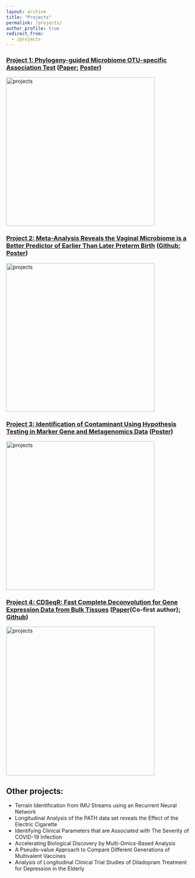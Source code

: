 ```yaml
---
layout: archive
title: "Projects"
permalink: /projects/
author_profile: true
redirect_from:
  - /projects
---
```


### [Project 1: Phylogeny-guided Microbiome OTU-specific Association Test](http://hczdavid.github.io/projects/project1) ([Paper](https://microbiomejournal.biomedcentral.com/articles/10.1186/s40168-022-01266-3); [Poster](http://hczdavid.github.io/files/JSM_post.pdf))

<img src="http://hczdavid.github.io/images/project1.png" alt="projects" width="400"/>

### [Project 2: Meta-Analysis Reveals the Vaginal Microbiome is a Better Predictor of Earlier Than Later Preterm Birth](http://hczdavid.github.io/projects/project2) ([Github](https://github.com/hczdavid/metaManuscript); [Poster](http://hczdavid.github.io/files/symposium.pdf))

<img src="http://hczdavid.github.io/images/sum_plot.png" alt="projects" width="400"/>


### [Project 3: Identification of Contaminant Using Hypothesis Testing in Marker Gene and Metagenomics Data](http://hczdavid.github.io/projects/project3) ([Poster](http://hczdavid.github.io/files/tcontam.pdf))

<img src="http://hczdavid.github.io/images/tcontam.png" alt="projects" width="400"/>


### [Project 4: CDSeqR: Fast Complete Deconvolution for Gene Expression Data from Bulk Tissues](http://hczdavid.github.io/projects/project4) ([Paper](https://bmcbioinformatics.biomedcentral.com/articles/10.1186/s12859-021-04186-5)(Co-first author); [Github](https://github.com/hczdavid/CDSeq))

<img src="http://hczdavid.github.io/images/cdseq.png" alt="projects" width="400"/>



## Other projects:

  * Terrain Identification from IMU Streams using an Recurrent Neural Network
  * Longitudinal Analysis of the PATH data set reveals the Effect of the Electric Cigarette
  * Identifying Clinical Parameters that are Associated with The Severity of COVID-19 Infection
  * Accelerating Biological Discovery by Multi-Omics-Based Analysis
  * A Pseudo-value Approach to Compare Different Generations of Multivalent Vaccines
  * Analysis of Longitudinal Clinical Trial Studies of Diladopram Treatment for Depression in the Elderly

  
  
  
  
  
  
  
  
  
  

